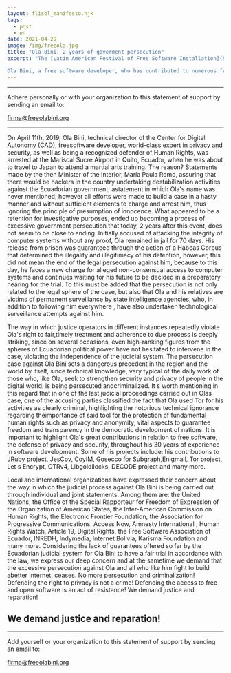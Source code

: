 ```yaml
---
layout: flisol_manifesto.njk
tags:
  - post
  - en
date: 2021-04-29
image: /img/freeola.jpg
title: "Ola Bini: 2 years of goverment persecution"
excerpt: "The [Latin American Festival of Free Software Installation](https://flisol.info/) - **FLISOL** is an event organized year after year by the free software communities of the region since 2005 with 2 main objectives: to promote the use of free software and to strengthen the ties of friendship of activists who promote this type of technology.

Ola Bini, a free software developer, who has contributed to numerous free software projects throughout his career, has already served 2 years since the government persecution against him began, time with numerous violations to due process, discretionary application of justice, added to countless violations of his human rights. For these reasons, within the framework of the 17th edition of FLISOL, we have written the following manifesto in which we expose our deep concern about the criminalization of those who work in defense of rights in the digital world."
---
```


<hr />

<div class="text-center lg:px-20">
  <p>Adhere personally or with your organization to this statement of support by sending an email to:</p>
  <a class="text-lg lg:text-2xl" href="mailto:firma@freeolabini.org">
    firma@freeolabini.org
  </a>
</div>

<hr />

<div id="statement"></div>

On April 11th, 2019, Ola Bini, technical director of the Center for Digital Autonomy (CAD), freesoftware developer, world-class expert in privacy and security, as well as being a recognized defender of Human Rights, was arrested at the Mariscal Sucre Airport in Quito, Ecuador, when he was about to travel to Japan to attend a martial arts training. The reason? Statements made by the then Minister of the Interior, María Paula Romo, assuring that there would be hackers in the country undertaking destabilization activities against the Ecuadorian government; astatement in which Ola's name was never mentioned; however all efforts were made to build a case in a hasty manner and without sufficient elements to charge and arrest him, thus ignoring the principle of presumption of innocence. What appeared to be a retention for investigative purposes, ended up becoming a process of excessive government persecution that today, 2 years after this event, does not seem to be close to ending. Initially accused of attacking the integrity of computer systems without any proof, Ola remained in jail for 70 days. His release from prison was guaranteed through the action of a Habeas Corpus that determined the illegality and illegitimacy of his detention, however, this did not mean the end of the legal persecution against him, because to this day, he faces a new charge for alleged non-consensual access to computer systems and continues waiting for his future to be decided in a preparatory hearing for the trial. To this must be added that the persecution is not only related to the legal sphere of the case, but also that Ola and his relatives are victims of permanent surveillance by state intelligence agencies, who, in addition to following him everywhere , have also undertaken technological surveillance attempts against him.

The way in which justice operators in different instances repeatedly violate Ola's right to fair,timely treatment and adherence to due process is deeply striking, since on several occasions, even high-ranking figures from the spheres of Ecuadorian political power have not hesitated to intervene in the case, violating the independence of the judicial system. The persecution case against Ola Bini sets a dangerous precedent in the region and the world by itself, since technical knowledge, very typical of the daily work of those who, like Ola, seek to strengthen security and privacy of people in the digital world, is being persecuted andcriminalized. It s worth mentioning in this regard that in one of the last judicial proceedings carried out in Olas case, one of the accusing parties classified the fact that Ola used Tor for his activities as clearly criminal, highlighting the notorious technical ignorance regarding theimportance of said tool for the protection of fundamental human rights such as privacy and anonymity, vital aspects to guarantee freedom and transparency in the democratic development of nations. It is important to highlight Ola's great contributions in relation to free software, the defense of privacy and security, throughout his 30 years of experience in software development. Some of his projects include: his contributions to JRuby project, JesCov, CoyIM, Gosecco for Subgraph,Enigmail, Tor project, Let s Encrypt, OTRv4, Libgoldilocks, DECODE project and many more.

Local and international organizations have expressed their concern about the way in which the judicial process against Ola Bini is being carried out through individual and joint statements. Among them are: the United Nations, the Office of the Special Rapporteur for Freedom of Expression of the Organization of American States, the Inter-American Commission on Human Rights, the Electronic Frontier Foundation, the Association for Progressive Communications, Access Now, Amnesty International , Human Rights Watch, Article 19, Digital Rights, the Free Software Association of Ecuador, INREDH, Indymedia, Internet Bolivia, Karisma Foundation and many more. Considering the lack of guarantees offered so far by the Ecuadorian judicial system for Ola Bini to have a fair trial in accordance with the law, we express our deep concern and at the sametime we demand that the excessive persecution against Ola and all who like him fight to build abetter Internet, ceases. No more persecution and criminalization! Defending the right to privacy is not a crime! Defending the access to free and open software is an act of resistance! We demand justice and reparation!

<div class="text-center lg:px-20">
  <h2>We demand justice and reparation!</h2>
</div>

<hr />

<div class="text-center">
  <p>Add yourself or your organization to this statement of support by sending an email to:</p>
  <a class="text-lg lg:text-2xl" href="mailto:firma@freeolabini.org">
    firma@freeolabini.org
  </a>
</div>
